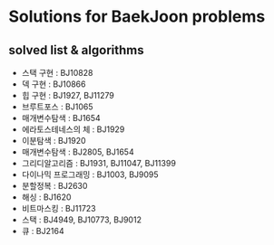 # Solutions for BaekJoon problems

## solved list & algorithms

* 스택 구현 : BJ10828
* 덱 구현 : BJ10866
* 힙 구현 : BJ1927, BJ11279
* 브루트포스 : BJ1065
* 매개변수탐색 : BJ1654
* 에라토스테네스의 체 : BJ1929
* 이분탐색 : BJ1920
* 매개변수탐색 : BJ2805, BJ1654
* 그리디알고리즘 :  BJ1931, BJ11047, BJ11399
* 다이나믹 프로그래밍 : BJ1003, BJ9095
* 분할정복 : BJ2630
* 해싱 : BJ1620
* 비트마스킹 : BJ11723
* 스택 : BJ4949, BJ10773, BJ9012
* 큐 : BJ2164
